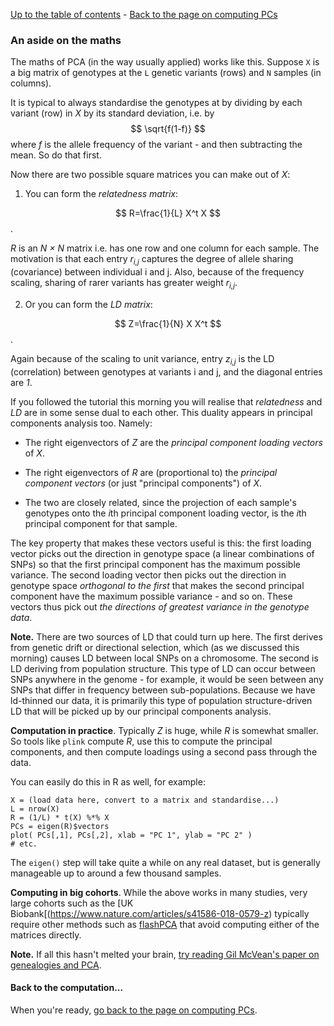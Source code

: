 [Up to the table of contents](Introduction.md) - [Back to the page on computing PCs](computing_PCs.md)

### An aside on the maths

The maths of PCA (in the way usually applied) works like this. Suppose `X` is a big matrix of
genotypes at the `L` genetic variants (rows) and `N` samples (in columns).

It is typical to always standardise the genotypes at by dividing by each variant (row) in *X* by its standard deviation, i.e. by $$ \sqrt{f(1-f)} $$ where *f* is the
allele frequency of the variant - and then subtracting the mean.  So do that first.

Now there are two possible square matrices you can make out of *X*:

1. You can form the *relatedness matrix*:

$$ R=\frac{1}{L} X^t X $$.
  
  *R* is an *N &times; N* matrix i.e. has one row and one column for each
  sample. The motivation is that each entry *r<sub>i,j</sub>* captures the degree of allele sharing
  (covariance) between individual i and j. Also, because of the frequency scaling, sharing of rarer
  variants has greater weight *r<sub>i,j</sub>*.

2. Or you can form the *LD matrix*:

$$ Z=\frac{1}{N} X X^t $$.

Again because of the scaling to unit variance, entry *z<sub>i,j</sub>* is the LD (correlation) between genotypes at variants i and j, and the diagonal entries are *1*.

If you followed the tutorial this morning you will realise that *relatedness* and *LD* are in some
sense dual to each other. This duality appears in principal components analysis too. Namely:

* The right eigenvectors of *Z* are the *principal component loading vectors* of *X*.

* The right eigenvectors of *R* are (proportional to) the *principal component vectors* (or just
  "principal components") of *X*.

* The two are closely related, since the projection of each sample's genotypes onto the *i*th principal component loading vector, is the *i*th principal component for that sample.

The key property that makes these vectors useful is this: the first loading vector picks out the
direction in genotype space (a linear combinations of SNPs) so that the first principal component
has the maximum possible variance. The second loading vector then picks out the direction in
genotype space *orthogonal to the first* that makes the second principal component have the maximum
possible variance - and so on. These vectors thus pick out *the directions of greatest variance in
the genotype data*.

**Note.** There are two sources of LD that could turn up here. The first derives from genetic drift
or directional selection, which (as we discussed this morning) causes LD between local SNPs on a
chromosome. The second is LD deriving from population structure. This type of LD can occur between
SNPs anywhere in the genome - for example, it would be seen between any SNPs that differ in
frequency between sub-populations. Because we have ld-thinned our data, it is primarily this type
of population structure-driven LD that will be picked up by our principal components analysis.

**Computation in practice**. Typically *Z* is huge, while *R* is somewhat smaller.  So tools like
`plink` compute *R*, use this to compute the principal components, and then compute loadings using
a second pass through the data.

You can easily do this in R as well, for example:
```
X = (load data here, convert to a matrix and standardise...)
L = nrow(X)
R = (1/L) * t(X) %*% X
PCs = eigen(R)$vectors
plot( PCs[,1], PCs[,2], xlab = "PC 1", ylab = "PC 2" )
# etc.
```

The `eigen()` step will take quite a while on any real dataset, but is generally manageable up to around a few thousand samples.

**Computing in big cohorts**. While the above works in many studies, very large cohorts such as the
[UK Biobank[(https://www.nature.com/articles/s41586-018-0579-z) typically require other methods such as [flashPCA](https://github.com/gabraham/flashpca) that avoid computing either of the matrices directly.

**Note.** If all this hasn't melted your brain, [try reading
Gil McVean's paper on genealogies and PCA](https://doi.org/10.1371/journal.pgen.1000686).

#### Back to the computation...

When you're ready, [go back to the page on computing PCs](computing_PCs.md).

